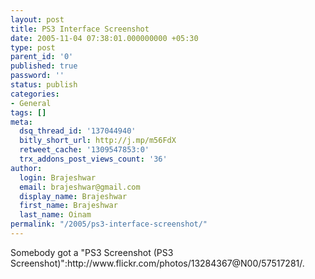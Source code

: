 ```yaml
---
layout: post
title: PS3 Interface Screenshot
date: 2005-11-04 07:38:01.000000000 +05:30
type: post
parent_id: '0'
published: true
password: ''
status: publish
categories:
- General
tags: []
meta:
  dsq_thread_id: '137044940'
  bitly_short_url: http://j.mp/m56FdX
  retweet_cache: '1309547853:0'
  trx_addons_post_views_count: '36'
author:
  login: Brajeshwar
  email: brajeshwar@gmail.com
  display_name: Brajeshwar
  first_name: Brajeshwar
  last_name: Oinam
permalink: "/2005/ps3-interface-screenshot/"
---
```

<p>Somebody got a "PS3 Screenshot (PS3 Screenshot)":http://www.flickr.com/photos/13284367@N00/57517281/.</p>
